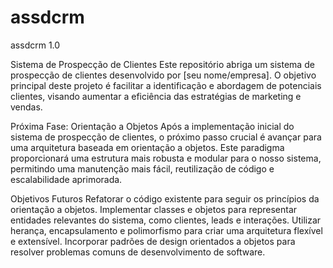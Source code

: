 # assdcrm
assdcrm 1.0


Sistema de Prospecção de Clientes
Este repositório abriga um sistema de prospecção de clientes desenvolvido por [seu nome/empresa]. O objetivo principal deste projeto é facilitar a identificação e abordagem de potenciais clientes, visando aumentar a eficiência das estratégias de marketing e vendas.

Próxima Fase: Orientação a Objetos
Após a implementação inicial do sistema de prospecção de clientes, o próximo passo crucial é avançar para uma arquitetura baseada em orientação a objetos. Este paradigma proporcionará uma estrutura mais robusta e modular para o nosso sistema, permitindo uma manutenção mais fácil, reutilização de código e escalabilidade aprimorada.

Objetivos Futuros
Refatorar o código existente para seguir os princípios da orientação a objetos.
Implementar classes e objetos para representar entidades relevantes do sistema, como clientes, leads e interações.
Utilizar herança, encapsulamento e polimorfismo para criar uma arquitetura flexível e extensível.
Incorporar padrões de design orientados a objetos para resolver problemas comuns de desenvolvimento de software.

